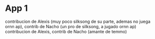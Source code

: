 # App 1

contribucion de Alexis (muy poco silksong de su parte, ademas no juega ornn ap), contrib de Nacho (un pro de silksong, a jugado ornn ap)
contribucion de Alexis, contrib de Nacho (amante de temmo)


